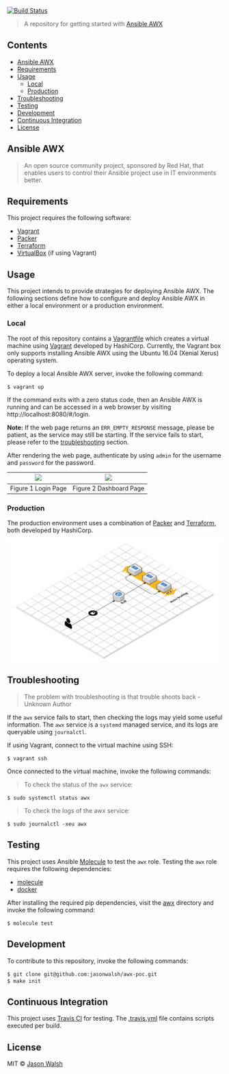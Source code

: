 [![Build Status](https://img.shields.io/travis/com/jasonwalsh/awx-poc.svg?style=flat-square)](https://travis-ci.com/jasonwalsh/awx-poc)

> A repository for getting started with [Ansible AWX](https://github.com/ansible/awx)

## Contents

- [Ansible AWX](#ansible-awx)
- [Requirements](#requirements)
- [Usage](#usage)
  - [Local](#local)
  - [Production](#production)
- [Troubleshooting](#troubleshooting)
- [Testing](#testing)
- [Development](#development)
- [Continuous Integration](#continuous-integration)
- [License](#license)

## Ansible AWX

> An open source community project, sponsored by Red Hat, that enables users to control their Ansible project use in IT environments better.

## Requirements

This project requires the following software:

- [Vagrant](https://www.vagrantup.com/)
- [Packer](https://packer.io/)
- [Terraform](https://www.terraform.io/)
- [VirtualBox](https://www.virtualbox.org/) (if using Vagrant)

## Usage

This project intends to provide strategies for deploying Ansible AWX. The following sections define how to configure and deploy Ansible AWX in either a local environment or a production environment.

### Local

The root of this repository contains a [Vagrantfile](https://www.vagrantup.com/docs/vagrantfile/) which creates a virtual machine using [Vagrant](https://www.vagrantup.com/) developed by HashiCorp. Currently, the Vagrant box only supports installing Ansible AWX using the Ubuntu 16.04 (Xenial Xerus) operating system.

To deploy a local Ansible AWX server, invoke the following command:

    $ vagrant up

If the command exits with a zero status code, then an Ansible AWX is running and can be accessed in a web browser by visiting http://localhost:8080/#/login.

**Note:** If the web page returns an `ERR_EMPTY_RESPONSE` message, please be patient, as the service may still be starting. If the service fails to start, please refer to the [troubleshooting](#troubleshooting) section.

After rendering the web page, authenticate by using `admin` for the username and `password` for the password.

| <img src="https://user-images.githubusercontent.com/2184329/47095511-6d90c200-d1fb-11e8-9e24-c6d72378e463.png"> | <img src="https://user-images.githubusercontent.com/2184329/47095512-6d90c200-d1fb-11e8-9f6c-7e02a947ba5a.png"> |
|:---------------------------------------------------------------------------------------------------------------:|:---------------------------------------------------------------------------------------------------------------:|
| Figure 1 Login Page                                                                                             | Figure 2 Dashboard Page                                                                                         |

### Production

The production environment uses a combination of [Packer](https://packer.io/) and [Terraform](https://www.terraform.io/), both developed by HashiCorp.

<p align="center">
    <img src="docs/cloudcraft.svg">
</p>

## Troubleshooting

> The problem with troubleshooting is that trouble shoots back - Unknown Author

If the `awx` service fails to start, then checking the logs may yield some useful information. The `awx` service is a `systemd` managed service, and its logs are queryable using `journalctl`.

If using Vagrant, connect to the virtual machine using SSH:

    $ vagrant ssh

Once connected to the virtual machine, invoke the following commands:

> To check the status of the `awx` service:

    $ sudo systemctl status awx

> To check the logs of the awx service:

    $ sudo journalctl -xeu awx

## Testing

This project uses Ansible [Molecule](https://molecule.readthedocs.io/en/latest/) to test the `awx` role. Testing the `awx` role requires the following dependencies:

- [molecule](https://pypi.org/project/molecule/)
- [docker](https://pypi.org/project/docker/)

After installing the required pip dependencies, visit the [awx](provisioning/roles/awx) directory and invoke the following command:

    $ molecule test

## Development

To contribute to this repository, invoke the following commands:

    $ git clone git@github.com:jasonwalsh/awx-poc.git
    $ make init

## Continuous Integration

This project uses [Travis CI](https://travis-ci.com/) for testing. The [.travis.yml](.travis.yml) file contains scripts executed per build.

## License

MIT &copy; [Jason Walsh](https://github.com/jasonwalsh)
